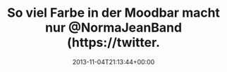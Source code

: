 ---
retweeted: false
source: <a href="http://twitter.com" rel="nofollow">Twitter Web Client</a>
entities:
  user_mentions:
  - name: The Almighty Norma Jean
    screen_name: NormaJeanBand
    indices:
    - '39'
    - '53'
    id_str: '25266895'
    id: '25266895'
  urls: []
  symbols: []
  media:
  - expanded_url: https://twitter.com/bascht/status/397471749752635392/photo/1
    indices:
    - '55'
    - '77'
    url: http://t.co/ruv4WA6tD0
    media_url: http://pbs.twimg.com/media/BYQac1TCQAAMNmU.png
    id_str: '397471749761024000'
    id: '397471749761024000'
    media_url_https: https://pbs.twimg.com/media/BYQac1TCQAAMNmU.png
    sizes:
      medium:
        w: '1114'
        h: '117'
        resize: fit
      thumb:
        w: '117'
        h: '117'
        resize: crop
      small:
        w: '680'
        h: '71'
        resize: fit
      large:
        w: '1114'
        h: '117'
        resize: fit
    type: photo
    display_url: pic.twitter.com/ruv4WA6tD0
  hashtags: []
display_text_range:
- '0'
- '77'
favorite_count: '0'
id_str: '397471749752635392'
truncated: false
retweet_count: '0'
id: '397471749752635392'
possibly_sensitive: false
created_at: Mon Nov 04 21:13:44 +0000 2013
favorited: false
full_text: So viel Farbe in der Moodbar macht nur [@NormaJeanBand](https://twitter.com/NormaJeanBand).
lang: de
extended_entities:
  media:
  - expanded_url: https://twitter.com/bascht/status/397471749752635392/photo/1
    indices:
    - '55'
    - '77'
    url: http://t.co/ruv4WA6tD0
    media_url: http://pbs.twimg.com/media/BYQac1TCQAAMNmU.png
    id_str: '397471749761024000'
    id: '397471749761024000'
    media_url_https: https://pbs.twimg.com/media/BYQac1TCQAAMNmU.png
    sizes:
      medium:
        w: '1114'
        h: '117'
        resize: fit
      thumb:
        w: '117'
        h: '117'
        resize: crop
      small:
        w: '680'
        h: '71'
        resize: fit
      large:
        w: '1114'
        h: '117'
        resize: fit
    type: photo
    display_url: pic.twitter.com/ruv4WA6tD0
tags:
- pesos/twitter
date: '2013-11-04T21:13:44+00:00'
src: https://twitter.com/bascht/status/397471749752635392
original_url: https://twitter.com/bascht/status/397471749752635392
type: twitter_tweet
media_url: https://img.bascht.com/twitter/pbs.twimg.com/media/BYQac1TCQAAMNmU.png
text: So viel Farbe in der Moodbar macht nur [@NormaJeanBand](https://twitter.com/NormaJeanBand).
title: So viel Farbe in der Moodbar macht nur @NormaJeanBand (https://twitter.

---